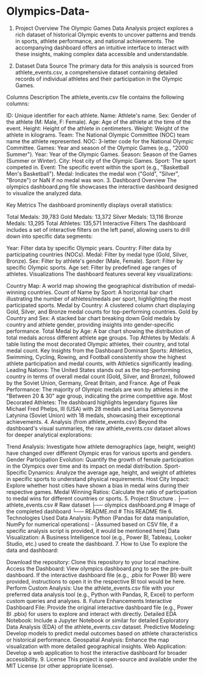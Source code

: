 # Olympics-Data-
1. Project Overview
The Olympic Games Data Analysis project explores a rich dataset of historical Olympic events to uncover patterns and trends in sports, athlete performance, and national achievements. The accompanying dashboard offers an intuitive interface to interact with these insights, making complex data accessible and understandable.

2. Dataset
Data Source
The primary data for this analysis is sourced from athlete_events.csv, a comprehensive dataset containing detailed records of individual athletes and their participation in the Olympic Games.

Columns Description
The athlete_events.csv file contains the following columns:

ID: Unique identifier for each athlete.
Name: Athlete's name.
Sex: Gender of the athlete (M: Male, F: Female).
Age: Age of the athlete at the time of the event.
Height: Height of the athlete in centimeters.
Weight: Weight of the athlete in kilograms.
Team: The National Olympic Committee (NOC) team name the athlete represented.
NOC: 3-letter code for the National Olympic Committee.
Games: Year and season of the Olympic Games (e.g., "2000 Summer").
Year: Year of the Olympic Games.
Season: Season of the Games (Summer or Winter).
City: Host city of the Olympic Games.
Sport: The sport competed in.
Event: The specific event within the sport (e.g., "Basketball Men's Basketball").
Medal: Indicates the medal won ("Gold", "Silver", "Bronze") or NaN if no medal was won.
3. Dashboard Overview
The olympics dashboard.png file showcases the interactive dashboard designed to visualize the analyzed data.

Key Metrics
The dashboard prominently displays overall statistics:

Total Medals: 39,783
Gold Medals: 13,372
Silver Medals: 13,116
Bronze Medals: 13,295
Total Athletes: 135,571
Interactive Filters
The dashboard includes a set of interactive filters on the left panel, allowing users to drill down into specific data segments:

Year: Filter data by specific Olympic years.
Country: Filter data by participating countries (NOCs).
Medal: Filter by medal type (Gold, Silver, Bronze).
Sex: Filter by athlete's gender (Male, Female).
Sport: Filter by specific Olympic sports.
Age set: Filter by predefined age ranges of athletes.
Visualizations
The dashboard features several key visualizations:

Country Map: A world map showing the geographical distribution of medal-winning countries.
Count of Name by Sport: A horizontal bar chart illustrating the number of athletes/medals per sport, highlighting the most participated sports.
Medal by Country: A clustered column chart displaying Gold, Silver, and Bronze medal counts for top-performing countries.
Gold by Country and Sex: A stacked bar chart breaking down Gold medals by country and athlete gender, providing insights into gender-specific performance.
Total Medal by Age: A bar chart showing the distribution of total medals across different athlete age groups.
Top Athletes by Medals: A table listing the most decorated Olympic athletes, their country, and total medal count.
Key Insights from the Dashboard
Dominant Sports: Athletics, Swimming, Cycling, Rowing, and Football consistently show the highest athlete participation and medal counts, with Athletics significantly leading.
Leading Nations: The United States stands out as the top-performing country in terms of overall medal count (Gold, Silver, and Bronze), followed by the Soviet Union, Germany, Great Britain, and France.
Age of Peak Performance: The majority of Olympic medals are won by athletes in the "Between 20 & 30" age group, indicating the prime competitive age.
Most Decorated Athletes: The dashboard highlights legendary figures like Michael Fred Phelps, III (USA) with 28 medals and Larisa Semyonovna Latynina (Soviet Union) with 18 medals, showcasing their exceptional achievements.
4. Analysis (from athlete_events.csv)
Beyond the dashboard's visual summaries, the raw athlete_events.csv dataset allows for deeper analytical explorations:

Trend Analysis: Investigate how athlete demographics (age, height, weight) have changed over different Olympic eras for various sports and genders.
Gender Participation Evolution: Quantify the growth of female participation in the Olympics over time and its impact on medal distribution.
Sport-Specific Dynamics: Analyze the average age, height, and weight of athletes in specific sports to understand physical requirements.
Host City Impact: Explore whether host cities have shown a bias in medal wins during their respective games.
Medal Winning Ratios: Calculate the ratio of participation to medal wins for different countries or sports.
5. Project Structure
.
├── athlete_events.csv              # Raw dataset
├── olympics dashboard.png          # Image of the completed dashboard
└── README.md                       # This README file
6. Technologies Used
Data Analysis: Python (Pandas for data manipulation, NumPy for numerical operations) - [Assumed based on CSV file, if a specific analysis script is provided, it would be mentioned here]
Data Visualization: A Business Intelligence tool (e.g., Power BI, Tableau, Looker Studio, etc.) used to create the dashboard.
7. How to Use
To explore the data and dashboard:

Download the repository: Clone this repository to your local machine.
Access the Dashboard: View olympics dashboard.png to see the pre-built dashboard. If the interactive dashboard file (e.g., .pbix for Power BI) were provided, instructions to open it in the respective BI tool would be here.
Perform Custom Analysis: Use the athlete_events.csv file with your preferred data analysis tool (e.g., Python with Pandas, R, Excel) to perform custom queries and analyses.
8. Future Enhancements
Interactive Dashboard File: Provide the original interactive dashboard file (e.g., Power BI .pbix) for users to explore and interact with directly.
Detailed EDA Notebook: Include a Jupyter Notebook or similar for detailed Exploratory Data Analysis (EDA) of the athlete_events.csv dataset.
Predictive Modeling: Develop models to predict medal outcomes based on athlete characteristics or historical performance.
Geospatial Analysis: Enhance the map visualization with more detailed geographical insights.
Web Application: Develop a web application to host the interactive dashboard for broader accessibility.
9. License
This project is open-source and available under the MIT License (or other appropriate license).
